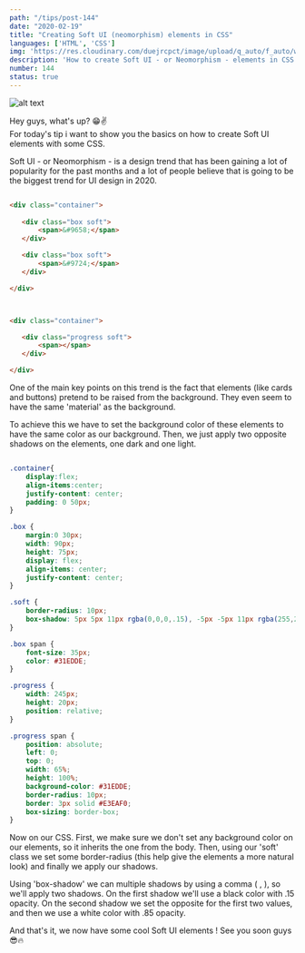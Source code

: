 ```yaml
---
path: "/tips/post-144"
date: "2020-02-19"
title: "Creating Soft UI (neomorphism) elements in CSS"
languages: ['HTML', 'CSS']
img: 'https://res.cloudinary.com/duejrcpct/image/upload/q_auto/f_auto/w_1000/v1588058089/tips/144-1_ri3zar.png'
description: 'How to create Soft UI - or Neomorphism - elements in CSS'
number: 144
status: true
---
```


![alt text](https://res.cloudinary.com/duejrcpct/image/upload/q_auto/f_auto/w_1000/v1588058085/tips/144-2_g31t1z.png "CSS Soft UI")

Hey guys, what's up? 😁✌  
For today's tip i want to show you the basics on how to create Soft UI elements with some CSS.

Soft UI - or Neomorphism - is a design trend that has been gaining a lot of popularity for the past months and a lot of people believe that is going to be the biggest trend for UI design in 2020.


 ```html
 
<div class="container">
        
    <div class="box soft">
        <span>&#9658;</span>
    </div>

    <div class="box soft">
        <span>&#9724;</span>
    </div>

</div>



<div class="container">

    <div class="progress soft">
        <span></span>
    </div>

</div>

 ```

One of the main key points on this trend is the fact that elements (like cards and buttons) pretend to be raised from the background. They even seem to have the same 'material' as the background.

To achieve this we have to set the background color of these elements to have the same color as our background. Then, we just apply two opposite shadows on the elements, one dark and one light.

```css

.container{
    display:flex;
    align-items:center;
    justify-content: center;
    padding: 0 50px;
}

.box {
    margin:0 30px;
    width: 90px;
    height: 75px;
    display: flex;
    align-items: center;
    justify-content: center;
}

.soft {
    border-radius: 10px;
    box-shadow: 5px 5px 11px rgba(0,0,0,.15), -5px -5px 11px rgba(255,255,255,.85);
}

.box span {
    font-size: 35px;
    color: #31EDDE;
}

.progress {
    width: 245px;
    height: 20px;
    position: relative;
}

.progress span {
    position: absolute;
    left: 0;
    top: 0;
    width: 65%;
    height: 100%;
    background-color: #31EDDE;
    border-radius: 10px;
    border: 3px solid #E3EAF0;
    box-sizing: border-box;
}

```

Now on our CSS. First, we make sure we don't set any background color on our elements, so it inherits the one from the body. Then, using our 'soft' class we set some border-radius (this help give the elements a more natural look) and finally we apply our shadows.

Using 'box-shadow' we can multiple shadows by using a comma ( , ), so we'll apply two shadows. On the first shadow we'll use a black color with .15 opacity. On the second shadow we set the opposite for the first two values, and then we use a white color with .85 opacity.

And that's it, we now have some cool Soft UI elements ! See you soon guys 😎🔥

